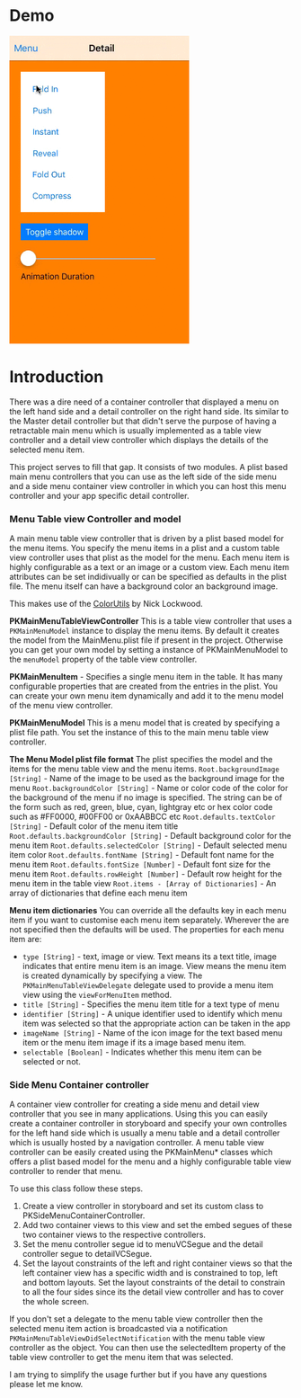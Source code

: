 # Demo
![This is what you get when you integrate the two controllers in your project. You can use this as the starting point for your project that requires this kind of container.](https://github.com/pralancer/PKSideMenuDetailContainerController/raw/master/Demo/Demo.gif)

# Introduction
There was a dire need of a container controller that displayed a menu on the left hand side and a detail controller on the right hand side.  Its similar to the Master detail controller but that didn't serve the purpose of having a retractable main menu which is usually implemented as a table view controller and a detail view controller which displays the details of the selected menu item. 

This project serves to fill that gap. It consists of two modules. A plist based main menu controllers that you can use as the left side of the side menu and a side menu container view controller in which you can host this menu controller and your app specific detail controller.

### Menu Table view Controller and model ###
A main menu table view controller that is driven by a plist based model for the menu items. You specify the menu items in a plist and a custom table view controller uses that plist as the model for the menu. Each menu item is highly configurable as a text or an image or a custom view. Each menu item attributes can be set indidivually or can be specified as defaults in the plist file. The menu itself can have a background color an background image.

This makes use of the [ColorUtils](http://github.com/nicklockwood/ColorUtils) by Nick Lockwood.

**PKMainMenuTableViewController**
This is a table view controller that uses a `PKMainMenuModel` instance to display the menu items. By default it creates the model from the MainMenu.plist file if present in the project. Otherwise you can get your own model by setting a instance of PKMainMenuModel to the `menuModel` property of the table view controller.

**PKMainMenuItem** - Specifies a single menu item in the table. It has many configurable properties that are created from the entries in the plist. You can create your own menu item dynamically and add it to the menu model of the menu view controller.

**PKMainMenuModel**
This is a menu model that is created by specifying a plist file path. You set the instance of this to the main menu table view controller.

**The Menu Model plist file format**
The plist specifies the model and the items for the menu table view and the menu items.
`Root.backgroundImage [String]` - Name of the image to be used as the background image for the menu
`Root.backgroundColor [String]` - Name or color code of the color for the background of the menu if no image is specified. The string can be of the form such as red, green, blue, cyan, lightgray etc or hex color code such as #FF0000, #00FF00 or 0xAABBCC etc
`Root.defaults.textColor [String]` - Default color of the menu item title
`Root.defaults.backgroundColor [String]` - Default background color for the menu item
`Root.defaults.selectedColor [String]` - Default selected menu item color
`Root.defaults.fontName [String]` - Default font name for the menu item
`Root.defaults.fontSize [Number]` - Default font size for the menu item
`Root.defaults.rowHeight [Number]` - Default row height for the menu item in the table view    `Root.items - [Array of Dictionaries]` - An array of dictionaries that define each menu item

**Menu item dictionaries**
You can override all the defaults key in each menu item if you want to customise each menu item separately. Wherever the are not specified then the defaults will be used. The properties for each menu item are:

 - `type [String]` - text, image or view. Text means its a text title, image indicates that entire menu item is an image. View means the menu item is created dynamically by specifying a view. The `PKMainMenuTableViewDelegate` delegate used to provide a menu item view using the `viewForMenuItem` method.
 - `title [String]` - Specifies the menu item title for a text type of menu
 - `identifier [String]` - A unique identifier used to identify which menu item was selected so that the appropriate action can be taken in the app
 - `imageName [String]` - Name of the icon image for the text based menu item or the menu item image if its a image based menu item.
 - `selectable [Boolean]` - Indicates whether this menu item can be selected or not.

### Side Menu Container controller ###
A container view controller for creating a side menu and detail view controller that you see in many applications. Using this you can easily create a container controller in storyboard and specify your own controlles for the left hand side which is usually a menu table and a detail controller which is usually hosted by a navigation controller. 
A menu table view controller can be easily created using the PKMainMenu* classes which offers a plist based model for the menu and a highly configurable table view controller to render that menu.

To use this class follow these steps.

 1. Create a view controller in storyboard and set its custom class to
    PKSideMenuContainerController.
 2. Add two container views to this view and set the embed segues of
    these two container views to the respective controllers.
 3. Set the menu controller segue id to menuVCSegue and the detail
    controller segue to detailVCSegue.
 4. Set the layout constraints of the left and right container views so that the left container view has a specific width and is constrained to top, left and bottom layouts. Set the layout constraints of the detail to constrain to all the four sides since its the detail view controller and has to cover the whole screen.

If you don't set a delegate to the menu table view controller then the selected menu item action is broadcasted via a notification `PKMainMenuTableViewDidSelectNotification` with the menu table view controller as the object. You can then use the selectedItem property of the table view controller to get the menu item that was selected.

I am trying to simplify the usage further but if you have any questions please let me know.
